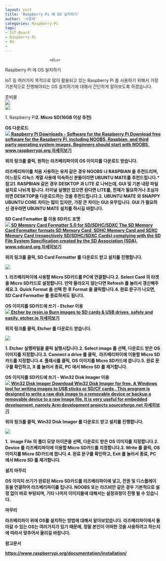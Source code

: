 ```yaml
---
layout: post
title: 'Raspberry Pi 에 OS 설치하기'
author: '시류아'
categories: Raspberry-Pi
tags:
- IoT-Board
- Raspberry-Pi
- OS
-
---
```



<script> location.href='https://cafe.naver.com/develoid/784288' ; </script>


















						<div>
 <div>
  <div>
   Raspberry Pi 에 OS 설치하기
  </div>
 </div>
</div>
<div>
 <p>IoT 등 여러가지 목적으로 많이 활용되고 있는 Raspberry Pi 를 사용하기 위해서 가장 기본적으로 진행해야되는 OS 설치하기에 대해서 간단하게 알아보도록 하겠습니다.</p>
</div>
<div>
 <div>
  <div></div>
 </div>
</div>
<div>
 <div>
  <div>
   준비물
  </div>
 </div>
</div>
<div>
 <div>
  <img src="https://dthumb-phinf.pstatic.net/?src=%22http%3A%2F%2Fblogfiles.naver.net%2FMjAxODAyMjhfMjQ5%2FMDAxNTE5Nzc5OTUwNDIy.xD-f_bTZ1i05DguFxsySni4tkqOlqx4LAwHt1IvgexIg.gxPXf3e3BHrwSm3G5ullM6hiNJACDl13_pUDiZ9iHBcg.JPEG.searphiel9%2Frasp1.jpg%22&amp;type=cafe_wa740">
 </div>
</div>
<div>
 <div>
  <img src="https://dthumb-phinf.pstatic.net/?src=%22http%3A%2F%2Fblogfiles.naver.net%2FMjAxODAyMjhfMTU4%2FMDAxNTE5Nzc5OTUwNDEy.i_qLkTYAbGqOc8D44HU191Vl8p1FdtYeEUUBPjxRJ3Yg.2Uzmb3S4pEEg1bM9kVBVjfgJPhTYWp0MrvpaAIJ-Ppgg.JPEG.searphiel9%2Fmicrosd.jpg%22&amp;type=cafe_wa740">
 </div>
</div>
<div>
 <p><span>1. Raspberry Pi<b></span><span>2. Micro SD(16GB 이상 추천)</span></p>
</div>
<div>
 <div>
  <div></div>
 </div>
</div>
<div>
 <div>
  <div>
   OS 다운로드
  </div>
 </div>
</div>
<div>
 <a href="https://www.raspberrypi.org/downloads/"> <span> <span> <img src="https://dthumb-phinf.pstatic.net/?src=%22http%3A%2F%2Fdthumb.phinf.naver.net%2F%3Fsrc%3D%2522https%253A%252F%252Fwww.raspberrypi.org%252Fapp%252Fuploads%252F2013%252F12%252Fnoobs-500x281.png%2522%26amp%3Btype%3Dff500_300%22&amp;type=cafe_wa740"> </span> <span> <span>Raspberry Pi Downloads - Software for the Raspberry Pi</span> <span>Download free software for the Raspberry Pi, including NOOBS, Raspbian, and third party operating system images. Beginners should start with NOOBS.</span> <span>www.raspberrypi.org</span> </span> <span></span> </span> <span>자세히보기</span> </a>
</div>
<div>
 <p><span>위의 링크를 클릭, 원하는 라즈베리파이의 OS 이미지를 다운로드 받습니다.<b></span></p>
</div>
<div>
 <p><span>라즈베리파이를 처음 사용하는 유저 같은 경우 NOOBS 나 RASPBIAN 을 추천드리며, 어느정도 리눅스 계열 사용에 익숙하신 분들이라면 UBUNTU MATE를 추천드립니다.<b></span><span><b></span><span>* 참고<b></span><span>1. RASPBIAN 같은 경우 DESKTOP 과 LITE 로 나뉘는데, GUI 및 기본 내장 파일 설치로 나뉘게 됩니다. 터미널 실행만 있으면 된다면 LITE를, 전체가 필요하거나 초심자라면 DESKTOP을 다운로드하는 것을 추천드립니다.<b></span><span><b></span><span>2. UBUNTU MATE 와 SNAPPY UBUNTU CORE 차이는 많이 있지만, 가장 큰 차이는 GUI 유무입니다. GUI 가 필요하신 경우라면 UBUNTU MATE 설치를 하시길 바랍니다.</span></p>
</div>
<div>
 <div>
  <div></div>
 </div>
</div>
<div>
 <div>
  <div>
   SD Card Fomatter 를 이용 SD카드 포맷
  </div>
 </div>
</div>
<div>
 <a href="https://www.sdcard.org/downloads/formatter_4/"> <span> <span> <img src="https://dthumb-phinf.pstatic.net/?src=%22http%3A%2F%2Fdthumb.phinf.naver.net%2F%3Fsrc%3D%2522https%253A%252F%252Fwww.sdcard.org%252Fcmn%252Fimg%252Fogp.png%2522%26amp%3Btype%3Dff500_300%22&amp;type=cafe_wa740"> </span> <span> <span>SD Memory Card Formatter 5.0 for SD/SDHC/SDXC</span> <span>The SD Memory Card Formatter formats SD Memory Card, SDHC Memory Card and SDXC Memory Card (respectively SD/SDHC/SDXC Cards) complying with the SD File System Specification created by the SD Association (SDA).</span> <span>www.sdcard.org</span> </span> <span></span> </span> <span>자세히보기</span> </a>
</div>
<div>
 <p>위의 링크를 클릭, SD Card Formatter 를 다운로드 받고 설치를 진행합니다.</p>
</div>
<div>
 <div>
  <img src="https://dthumb-phinf.pstatic.net/?src=%22http%3A%2F%2Fblogfiles.naver.net%2FMjAxODAyMjhfMjk2%2FMDAxNTE5NzgwNzI4OTE0.3pQE0914PzVaiS2FgGYYnIqCIOEGcRXaY-5YRyKRq8Ug.UenH03-PNZJvYHfZy0xy_cqQZdc58vfAyisyhPRSX54g.PNG.searphiel9%2F0003.PNG%22&amp;type=cafe_wa740">
 </div>
</div>
<div>
 <p><span>1. 라즈베리파이에 사용할 Micro SD카드를 PC에 연결합니다.<b></span><span>2. Select Card 의 타겟을 Micro SD카드로 설정합니다. 만약 올라오지 않는다면 Refresh 를 눌러서 갱신해주세요.<b></span><span>3. Quick Format 을 선택 한 후 Format 을 클릭합니다.<b></span><span>4. 완료 문구가 나오면, SD Card Formatter 를 종료하셔도 됩니다.</span></p>
</div>
<div>
 <div>
  <div></div>
 </div>
</div>
<div>
 <div>
  <div>
   OS 이미지를 SD카드에 쓰기 - Etcher 이용
  </div>
 </div>
</div>
<div>
 <a href="https://etcher.io/"> <span> <span> <img src="https://dthumb-phinf.pstatic.net/?src=%22http%3A%2F%2Fdthumb.phinf.naver.net%2F%3Fsrc%3D%2522https%253A%252F%252Fetcher.io%252Fstatic%252Fscreenshot.gif%2522%26amp%3Btype%3Dff500_300%22&amp;type=cafe_wa740"> </span> <span> <span>Etcher by resin.io</span> <span>Burn images to SD cards &amp; USB drives, safely and easily.</span> <span>etcher.io</span> </span> <span></span> </span> <span>자세히보기</span> </a>
</div>
<div>
 <p><span>위의 링크를 클릭, Etcher 를 다운로드 받습니다.</span></p>
</div>
<div>
 <div>
  <img src="https://dthumb-phinf.pstatic.net/?src=%22http%3A%2F%2Fblogfiles.naver.net%2FMjAxODAyMjhfMTAy%2FMDAxNTE5NzgwMTYxODE4.0LhaEDmXKMvrgnF8Z93XrY_CxfMyxHk7kOvlkX5yHDgg.aJBgniU6y6dUpCDNvLObFRpna3PhcJOA3r0il65ypsEg.PNG.searphiel9%2F0008.PNG%22&amp;type=cafe_wa740">
 </div>
</div>
<div>
 <p><span>1. Etcher 실행파일을 클릭 실행시킵니다.</span><b>2. Select image 를 선택, 다운로드 받은 OS 이미지를 지정합니다.<b>3.<span>&nbsp;</span>Connect a drive 를 클릭, <span><span>&nbsp;</span></span><span>라즈베리파이에 이용할 Micro SD카드를</span><span> 지정합니다.<b></span><span><span>4. 플래시를 클릭, OS 이미지를 Micro SD카드에 씁니다.</span></span><b>5. <span>완료 문구를 확인하고, X 를 눌러서 종료,&nbsp;</span><span>PC 에서 Micro SD 를 제거합니다.</span><b></p>
</div>
<div>
 <div>
  <div></div>
 </div>
</div>
<div>
 <div>
  <div>
   OS 이미지를 SD카드에 쓰기 - Win32 Disk Imager 이용
  </div>
 </div>
</div>
<div>
 <a href="https://sourceforge.net/projects/win32diskimager/"> <span> <span> <img src="https://dthumb-phinf.pstatic.net/?src=%22http%3A%2F%2Fdthumb.phinf.naver.net%2F%3Fsrc%3D%2522https%253A%252F%252Fa.fsdn.com%252Fallura%252Fp%252Fwin32diskimager%252Ficon%253F1495137073%2522%26amp%3Btype%3Dff120%22&amp;type=cafe_wa740"> </span> <span> <span>Win32 Disk Imager</span> <span>Download Win32 Disk Imager for free. A Windows tool for writing images to USB sticks or SD/CF cards . This program is designed to write a raw disk image to a removable device or backup a removable device to a raw image file. It is very useful for embedded development, namely Arm development projects</span> <span>sourceforge.net</span> </span> <span></span> </span> <span>자세히보기</span> </a>
</div>
<div>
 <p>위의 링크를 클릭, Win32 Disk Imager<span><span>&nbsp;</span>를 다운로드 받고 설치를 진행합니다.</span></p>
</div>
<div>
 <div>
  <img src="https://dthumb-phinf.pstatic.net/?src=%22http%3A%2F%2Fblogfiles.naver.net%2FMjAxODAyMjhfMTIg%2FMDAxNTE5NzgwOTIzMTk0.Nu6NGbWnz6c9InFCBrnEuam_Q7LkdRWHcb9PANUR7i8g.deML5UJ_dqAF3KkWnEN0sjoi6K7-7RP6MTW-7yX899Eg.PNG.searphiel9%2F0004.PNG%22&amp;type=cafe_wa740">
 </div>
</div>
<div>
 <p>1. <span><span>&nbsp;Image File 의 폴더 모양 아이콘을</span>&nbsp;선택, 다운로드 받은 OS 이미지를 지정합니다.<b></span><span>2. Device 를&nbsp;<span>라즈베리파이에 이용할 Micro SD카드를</span><span><span>&nbsp;</span>지정합니다.<b></span><span>3. Write 를 클릭,<span><span>&nbsp;</span>OS 이미지를 Micro SD카드에 씁니다.<b></span><span>4. 완료 문구를 확인하고, Exit 를 눌러서 종료,&nbsp;<span>PC 에서 Micro SD 를 제거합니다.</span></span></span></span></p>
</div>
<div>
 <div>
  <div></div>
 </div>
</div>
<div>
 <div>
  <div>
   설치 마무리
  </div>
 </div>
</div>
<div>
 <p>OS 이미지 쓰기가 완료된 Micro SD카드를 라즈베리파이에 넣고, 전원 및 디스플레이 등을 연결하여 라즈베리파이를 킵니다. NOOBS 또는 라즈비안 같은 경우 기본적으로 설정 없이 바로 부팅되며, 기타 나머지 이미지들에 대해서는 설정과정이 진행 될 수 있습니다.</p>
</div>
<div>
 <div>
  <div></div>
 </div>
</div>
<div>
 <div>
  <div>
   마무리
  </div>
 </div>
</div>
<div>
 <p>라즈베리파이 위에 OS를 설치하는 방법에 대해서 알아보았습니다. 라즈베리파이에서 돌아갈 수 있는 OS는 여러가지가 있기 때문에, 정말 본인이 어떠한 것을 사용하려고 하는지에 따라서 맞추어서 올리길 바랍니다.</p>
</div>
<div>
 <div>
  <div></div>
 </div>
</div>
<div>
 <div>
  <div>
   참고문서
  </div>
 </div>
</div>
<div>
 <p><a href="https://www.raspberrypi.org/documentation/installation/">https://www.raspberrypi.org/documentation/installation/</a></p>
</div>
